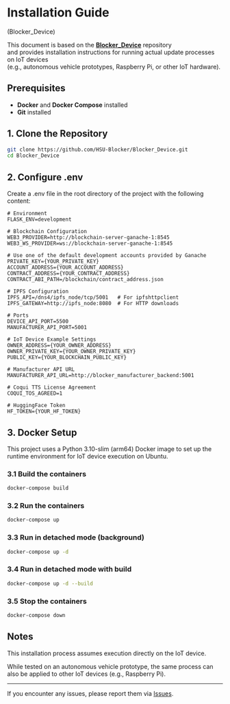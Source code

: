 # Installation Guide
 (Blocker_Device)

This document is based on the **[Blocker_Device](https://github.com/HSU-Blocker/Blocker_Device)** repository  
and provides installation instructions for running actual update processes on IoT devices  
(e.g., autonomous vehicle prototypes, Raspberry Pi, or other IoT hardware).  

## Prerequisites
- **Docker** and **Docker Compose** installed  
- **Git** installed  

## 1. Clone the Repository

```sh
git clone https://github.com/HSU-Blocker/Blocker_Device.git
cd Blocker_Device
```

## 2. Configure .env

Create a .env file in the root directory of the project with the following content:

```
# Environment
FLASK_ENV=development

# Blockchain Configuration
WEB3_PROVIDER=http://blockchain-server-ganache-1:8545
WEB3_WS_PROVIDER=ws://blockchain-server-ganache-1:8545

# Use one of the default development accounts provided by Ganache
PRIVATE_KEY={YOUR_PRIVATE_KEY}
ACCOUNT_ADDRESS={YOUR_ACCOUNT_ADDRESS}
CONTRACT_ADDRESS={YOUR_CONTRACT_ADDRESS}
CONTRACT_ABI_PATH=/blockchain/contract_address.json

# IPFS Configuration
IPFS_API=/dns4/ipfs_node/tcp/5001   # For ipfshttpclient
IPFS_GATEWAY=http://ipfs_node:8080  # For HTTP downloads

# Ports
DEVICE_API_PORT=5500
MANUFACTURER_API_PORT=5001

# IoT Device Example Settings
OWNER_ADDRESS={YOUR_OWNER_ADDRESS}
OWNER_PRIVATE_KEY={YOUR_OWNER_PRIVATE_KEY}
PUBLIC_KEY={YOUR_BLOCKCHAIN_PUBLIC_KEY}

# Manufacturer API URL
MANUFACTURER_API_URL=http://blocker_manufacturer_backend:5001

# Coqui TTS License Agreement
COQUI_TOS_AGREED=1

# HuggingFace Token
HF_TOKEN={YOUR_HF_TOKEN}
```

## 3. Docker Setup

This project uses a Python 3.10-slim (arm64) Docker image to set up
the runtime environment for IoT device execution on Ubuntu.

### 3.1 Build the containers
```sh
docker-compose build
```

### 3.2 Run the containers
```sh
docker-compose up
```

### 3.3 Run in detached mode (background)
```sh
docker-compose up -d
```

### 3.4 Run in detached mode with build
```sh
docker-compose up -d --build
```

### 3.5 Stop the containers
```sh
docker-compose down
```

## Notes

This installation process assumes execution directly on the IoT device.

While tested on an autonomous vehicle prototype, the same process can also be applied
to other IoT devices (e.g., Raspberry Pi).

---

If you encounter any issues, please report them via [Issues](https://github.com/HSU-Blocker/Blocker_Device/issues).
